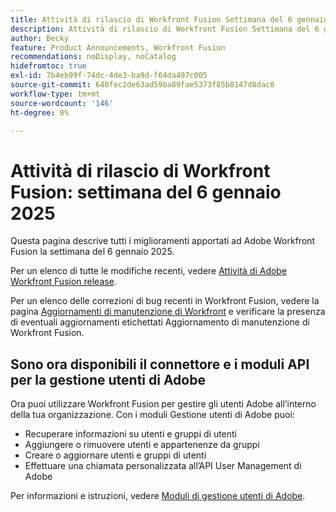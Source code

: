 ```yaml
---
title: Attività di rilascio di Workfront Fusion Settimana del 6 gennaio 2025
description: Attività di rilascio di Workfront Fusion Settimana del 6 gennaio 2025
author: Becky
feature: Product Announcements, Workfront Fusion
recommendations: noDisplay, noCatalog
hidefromtoc: true
exl-id: 7b4eb99f-74dc-4de3-ba9d-f64da497c005
source-git-commit: 640fec2de63ad59ba89fae5373f85b8147d8dac0
workflow-type: tm+mt
source-wordcount: '146'
ht-degree: 0%

---
```


# Attività di rilascio di Workfront Fusion: settimana del 6 gennaio 2025

Questa pagina descrive tutti i miglioramenti apportati ad Adobe Workfront Fusion la settimana del 6 gennaio 2025.

Per un elenco di tutte le modifiche recenti, vedere [Attività di Adobe Workfront Fusion release](/help/workfront-fusion/fusion-product-releases/fusion-release-activity.md).

Per un elenco delle correzioni di bug recenti in Workfront Fusion, vedere la pagina [Aggiornamenti di manutenzione di Workfront](https://experienceleague.adobe.com/en/docs/workfront-known-issues/releases/current-updates) e verificare la presenza di eventuali aggiornamenti etichettati Aggiornamento di manutenzione di Workfront Fusion.

## Sono ora disponibili il connettore e i moduli API per la gestione utenti di Adobe

Ora puoi utilizzare Workfront Fusion per gestire gli utenti Adobe all’interno della tua organizzazione. Con i moduli Gestione utenti di Adobe puoi:

* Recuperare informazioni su utenti e gruppi di utenti
* Aggiungere o rimuovere utenti e appartenenze da gruppi
* Creare o aggiornare utenti e gruppi di utenti
* Effettuare una chiamata personalizzata all’API User Management di Adobe

Per informazioni e istruzioni, vedere [Moduli di gestione utenti di Adobe](/help/workfront-fusion/references/apps-and-modules/adobe-connectors/adobe-user-management-modules.md).
